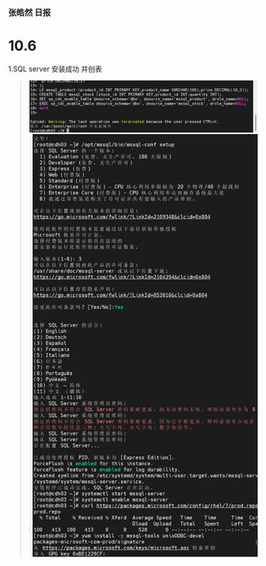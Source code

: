 ### 张皓然  日报
# 10.6

1.SQL server 安装成功 并创表
>![img.png](img/img_10_06_1.png)
> ![img_1.png](img/img_10_06_2.png)

